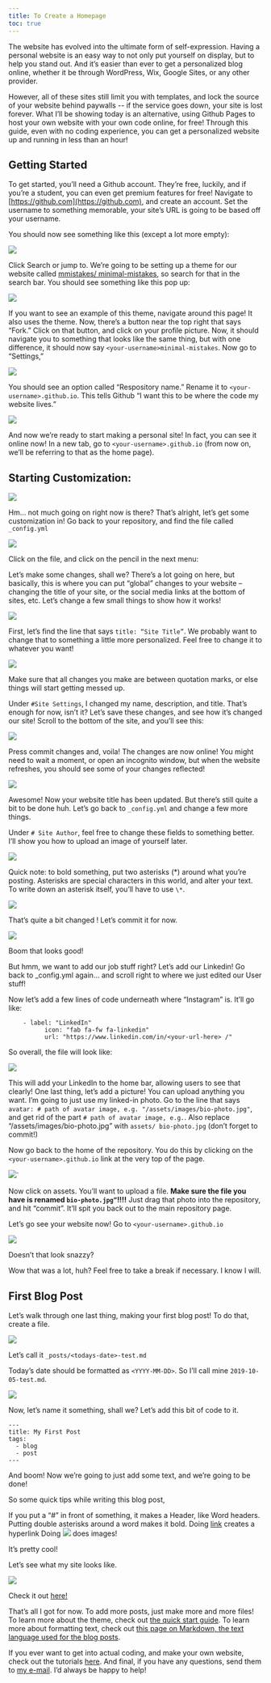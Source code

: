 ```yaml
---
title: To Create a Homepage
toc: true
---
```


The website has evolved into the ultimate form of self-expression. Having a personal website is an easy 
way to not only put yourself on display, but to help you stand out. And it’s easier than ever to get a 
personalized blog online, whether it be through WordPress, Wix, Google Sites, or any other provider.  


However, all of these sites still limit you with templates, and lock the source of your website behind 
paywalls -- if the service goes down, your site is lost forever. What I’ll be showing today is an 
alternative, using Github Pages to host your own website with your own code online, for free! Through this 
guide, even with no coding experience, you can get a personalized website up and running in less than an 
hour!

## Getting Started

To get started, you’ll need a Github account. They’re free, luckily, and if you’re a student, you can even 
get premium features for free! Navigate to [https://github.com](https://github.com), 
and create an account. Set the username to something memorable, your site’s URL is going to be based 
off your username.

You should now see something like this (except a lot more empty):

![](../assets/images/1.png)
 

Click Search or jump to. We’re going to be setting up a theme for our website called [mmistakes/
minimal-mistakes](https://github.com/mmistakes/minimal-mistakes), so search for that in the search bar. 
You should see something like this pop up:

![](../assets/images/2.png)
 

If you want to see an example of this theme, navigate around this page! It also uses the theme. Now, 
there’s a button near the top right that says “Fork.” Click on that button, and click on your profile 
picture. Now, it should navigate you to something that looks like the same thing, but with one difference, 
it should now say `<your-username>minimal-mistakes`. Now go to “Settings,” 

![](../assets/images/3.png)
 

You should see an option called “Respository name.” Rename it to `<your-username>.github.io`. This tells Github “I want this to be where the code my website lives.”

![](../assets/images/4.png)
 
And now we’re ready to start making a personal site! In fact, you can see it online now! In a new tab, go 
to `<your-username>.github.io` (from now on, we’ll be referring to that as the home page).


## Starting Customization:

![](../assets/images/5.png)
 

Hm… not much going on right now is there? That’s alright, let’s get some customization in! Go back to your 
repository, and find the file called `_config.yml`
 
 ![](../assets/images/6.png)

Click on the file, and click on the pencil in the next menu:
 

Let’s make some changes, shall we? There’s a lot going on here, but basically, this is where you can put 
“global” changes to your website – changing the title of your site, or the social media links at the 
bottom of sites, etc. Let’s change a few small things to show how it works!

![](../assets/images/7.png)

First, let’s find the line that says `title: “Site Title”`. We probably want to change that to something a 
little more personalized. Feel free to change it to whatever you want!
 
 ![](../assets/images/8.png)

Make sure that all changes you make are between quotation marks, or else things will start getting messed 
up.

Under `#Site Settings`, I changed my name, description, and title. That’s enough for now, isn’t it? Let’s 
save these changes, and see how it’s changed our site! Scroll to the bottom of the site, and you’ll see 
this:
 
![](../assets/images/9.png)

Press commit changes and, voila! The changes are now online! You might need to wait a moment, or open an 
incognito window, but when the website refreshes, you should see some of your changes reflected!

![](../assets/images/10.png) 

Awesome! Now your website title has been updated. But there’s still quite a bit to be done huh. Let’s go 
back to `_config.yml` and change a few more things.

Under `# Site Author`, feel free to change these fields to something better. I’ll show you how to upload 
an image of yourself later. 
 
 ![](../assets/images/11.png)

Quick note: to bold something, put two asterisks (\*) around what you’re posting. Asterisks are special 
characters in this world, and alter your text. To write down an asterisk itself, you’ll have to use `\*`.
 
![](../assets/images/12.png)

That’s quite a bit changed ! Let’s commit it for now.

 ![](../assets/images/13.png)

Boom that looks good!

But hmm, we want to add our job stuff right? Let’s add our Linkedin! Go back to _config.yml again… and scroll right to where we just edited our User stuff!

Now let’s add a few lines of code underneath where “Instagram” is. It’ll go like:
```
    - label: "LinkedIn"
	      icon: "fab fa-fw fa-linkedin"
	      url: "https://www.linkedin.com/in/<your-url-here> /"
```

So overall, the file will look like:

![](../assets/images/14.png)
 
This will add your LinkedIn to the home bar, allowing users to see that clearly!
One last thing, let’s add a picture! You can upload anything you want. I’m going to just use my linked-in 
photo.
Go to the line that says `avatar: # path of avatar image, e.g. "/assets/images/bio-photo.jpg"`, and get 
rid of the part `# path of avatar image, e.g.`. Also replace “/assets/images/bio-photo.jpg” with `assets/
bio-photo.jpg` (don’t forget to commit!) 

Now go back to the home of the repository. You do this by clicking on the `<your-username>.github.io` link 
at the very top of the page. 

![](../assets/images/15.png)`
 
Now click on assets.
You’ll want to upload a file. **Make sure the file you have is renamed `bio-photo.jpg”`!!!!** Just drag 
that photo into the repository, and hit “commit”. It’ll spit you back out to the main repository page.

Let’s go see your website now! Go to `<your-username>.github.io`
  
![](../assets/images/16.png)

Doesn’t that look snazzy?

Wow that was a lot, huh? Feel free to take a break if necessary. I know I will.

## First Blog Post

Let’s walk through one last thing, making your first blog post! To do that, create a file.
 
![](../assets/images/17.png)

Let’s call it `_posts/<todays-date>-test.md`

Today’s date should be formatted as `<YYYY-MM-DD>`. So I’ll call mine `2019-10-05-test.md`.

 
![](../assets/images/18.png)

Now, let’s name it something, shall we?
Let’s add this bit of code to it.
```
---
title: My First Post
tags:
  - blog
  - post
---
```
  
And boom! Now we’re going to just add some text, and we’re going to be done!

So some quick tips while writing this blog post,

If you put a “#” in front of something, it makes a Header, like Word headers.
Putting double asterisks around a word makes it bold.
Doing [link](url) creates a hyperlink
Doing ![](image-link) does images!

It’s pretty cool!

Let’s see what my site looks like.
 
![](../assets/images/19.png)

Check it out [here!](https://cheesesisland.com/AWDSite/test/)

That’s all I got for now. To add more posts, just make more and more files! To learn more about the theme, 
check out [the quick start guide](https://mmistakes.github.io/minimal-mistakes/docs/quick-start-guide/). To learn more about 
formatting text, check out [this page on Markdown, the text language used for the blog posts](https://guides.github.com/features/mastering-markdown/).

If you ever want to get into actual coding, and make your own website, check out the tutorials [here](https://www.w3schools.com/html/). And final, if you have any questions, send them to [my e-mail](mailto:li.edwa@northeastern.edu). I’d always be happy to help!
